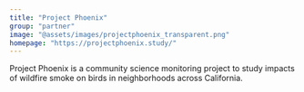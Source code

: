 ```yaml
---
title: "Project Phoenix"
group: "partner"
image: "@assets/images/projectphoenix_transparent.png"
homepage: "https://projectphoenix.study/"
---
```


Project Phoenix is a community science monitoring project to study impacts of wildfire smoke on birds in neighborhoods across California.
